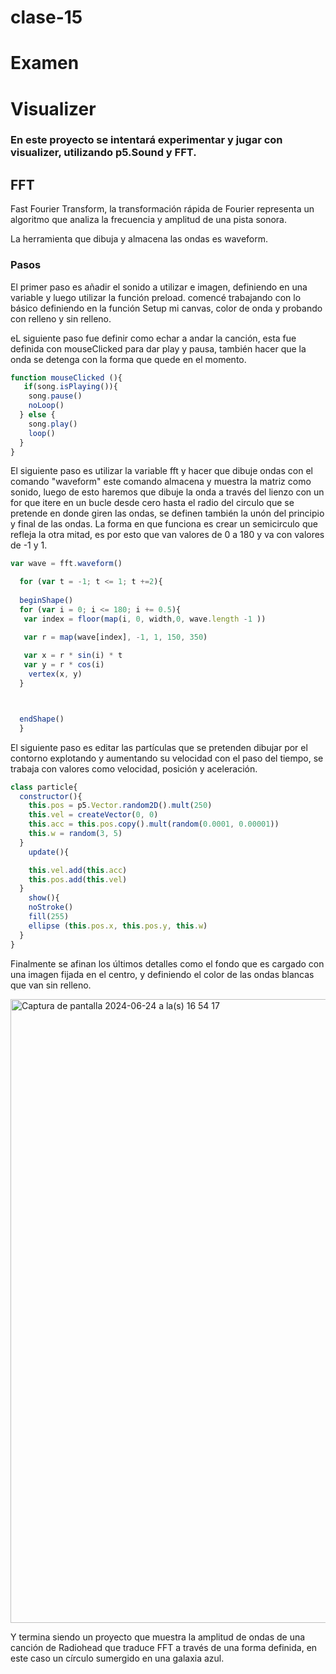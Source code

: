 # clase-15
# Examen

# Visualizer


### En este proyecto se intentará experimentar y jugar con visualizer, utilizando p5.Sound y FFT.


## FFT

Fast Fourier Transform, la transformación rápida de Fourier representa un algoritmo que analiza la frecuencia y amplitud de una pista sonora.

La herramienta que dibuja y almacena las ondas es waveform.


### Pasos

El primer paso es añadir el sonido a utilizar e imagen, definiendo en una variable y luego utilizar la función preload.
comencé trabajando con lo básico definiendo en la función Setup mi canvas, color de onda y probando con relleno y sin relleno.

eL siguiente paso fue definir como echar a andar la canción, esta fue definida con mouseClicked para dar play y pausa, también hacer que la onda se detenga con la forma que quede en el momento.



```Javascript
function mouseClicked (){
   if(song.isPlaying()){
    song.pause()
    noLoop()
  } else {
    song.play()
    loop()
  }
} 
```


El siguiente paso es utilizar la variable fft y hacer que dibuje ondas con el comando "waveform" este comando almacena y muestra la matriz como sonido, luego de esto haremos que dibuje la onda a través del lienzo con un for que itere en un bucle desde cero hasta el radio del circulo que se pretende en donde giren las ondas, se definen también la unón del principio y final de las ondas.
La forma en que funciona es crear un semicirculo que refleja la otra mitad, es por esto que van valores de 0 a 180 y va con valores de -1 y 1.


```Javascript
var wave = fft.waveform()

  for (var t = -1; t <= 1; t +=2){
    
  beginShape()
  for (var i = 0; i <= 180; i += 0.5){
   var index = floor(map(i, 0, width,0, wave.length -1 ))

   var r = map(wave[index], -1, 1, 150, 350)
    
   var x = r * sin(i) * t
   var y = r * cos(i)
    vertex(x, y)
  }



  endShape() 
  }
```

El siguiente paso es editar las partículas que se pretenden dibujar por el contorno explotando y aumentando su velocidad con el paso del tiempo, se trabaja con valores como velocidad, posición y aceleración.
```Javascript
class particle{
  constructor(){
    this.pos = p5.Vector.random2D().mult(250)
    this.vel = createVector(0, 0)
    this.acc = this.pos.copy().mult(random(0.0001, 0.00001))
    this.w = random(3, 5)
  }
    update(){

    this.vel.add(this.acc)
    this.pos.add(this.vel)
  }
    show(){
    noStroke()
    fill(255)
    ellipse (this.pos.x, this.pos.y, this.w)
  }
}
```

Finalmente se afinan los últimos detalles como el fondo que es cargado con una imagen fijada en el centro, y definiendo el color de las ondas blancas que van sin relleno.

<img width="998" alt="Captura de pantalla 2024-06-24 a la(s) 16 54 17" src="https://github.com/Camilabrigo/dis9034-2024-1/assets/163901532/92cde390-9f06-4353-b331-a336a31cbf41">

Y termina siendo un proyecto que muestra la amplitud de ondas de una canción de Radiohead que traduce FFT a través de una forma definida, en este caso un círculo sumergido en una galaxia azul.
